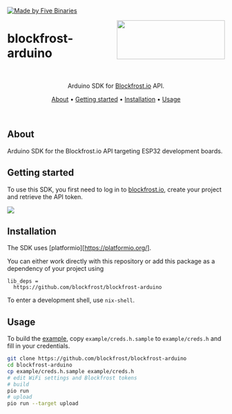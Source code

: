 [![Made by Five Binaries](https://img.shields.io/badge/made%20by-Five%20Binaries-darkviolet.svg?style=flat-square)](https://fivebinaries.com/)

<img src="https://blockfrost.io/images/logo.svg" width="250" align="right" height="90">

# blockfrost-arduino

<br/>

<p align="center">Arduino SDK for <a href="https://blockfrost.io">Blockfrost.io</a> API.</p>
<p align="center">
  <a href="#about">About</a> •
  <a href="#getting-started">Getting started</a> •
  <a href="#installation">Installation</a> •
  <a href="#usage">Usage</a>
</p>

<br/>

## About

Arduino SDK for the Blockfrost.io API targeting ESP32 development boards.

## Getting started

To use this SDK, you first need to log in to [blockfrost.io](https://blockfrost.io), create your project and retrieve the API token.

<img src="https://i.imgur.com/smY12ro.png">

<br/>

## Installation

The SDK uses [platformio][https://platformio.org/].

You can either work directly with this repository or add this package as a dependency of your project using

```
lib_deps =
  https://github.com/blockfrost/blockfrost-arduino
```

To enter a development shell, use `nix-shell`.

## Usage

To build the [example](./example), copy `example/creds.h.sample`
to `example/creds.h` and fill in your credentials.

```sh
git clone https://github.com/blockfrost/blockfrost-arduino
cd blockfrost-arduino
cp example/creds.h.sample example/creds.h
# edit WiFi settings and Blockfrost tokens
# build
pio run
# upload
pio run --target upload
```
